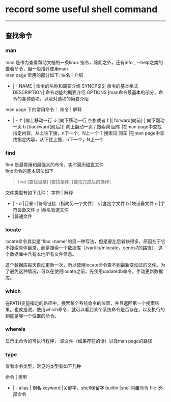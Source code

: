# record some useful shell command 
---
## 查找命令
### man
man 是作为查看帮助文档的一条linux 指令，除此之外，还有info , --help之类的查看命令，但一般推荐使用man \
man page 常用的部分如下:
块名 |	介绍
 - | -
NAME	| 命令的名称和简要介绍
SYNOPSIS|	命令的基本格式
DESCRIPTION|	命令功能的概要介绍
OPTIONS	|man命令最基本的部分，命令的各种选项，以及对选项的简要介绍

man page 下的常用命令：
命令 |	解释
 - | -
↑	|向上移动一行
↓	|向下移动一行
空格或者 f |[ forward(向前) ]	向下翻动一页
b [backward(前后)]|	向上翻动一页
/ 搜索词 回车	|在man page中查找指定内容，从上往下搜，n下一个，N上一个
? 搜索词 回车	|在man page中查找指定内容，从下往上搜，n下一个，N上一个

### find
find 是最常用和最强大的命令，实时遍历磁盘文件\
find命令的基本语法如下
> find [查找目录] [查找条件] [查找完成后的操作]

文件类型有如下几种：
字符	| 解释
 - | -
d	|目录
l	|符号链接（指向另一个文件）
s |套接字文件
b	|块设备文件
c	|字符设备文件
p	|命名管道文件
-	|普通文件

### locate 
locate命令其实是"find -name"的另一种写法，但是要比后者快得多，原因在于它不搜索具体目录，而是搜索一个数据库（/var/lib/mlocate，cenos7的路径），这个数据库中含有本地所有文件信息。

这个数据库每天自动更新一次，所以使用locate命令查不到最新变动过的文件。为了避免这种情况，可以在使用locate之前，先使用updatedb命令，手动更新数据库。

### which
在PATH变量指定的路径中，搜索某个系统命令的位置，并且返回第一个搜索结果。也就是说，使用which命令，就可以看到某个系统命令是否存在，以及执行的到底是哪一个位置的命令。

### whereis
显示出命令的可执行程序， 源文件（如果存在的话）以及man page的路径

### type
查看命令类型，常见的类型有如下几种

命令	| 类型
 - | -
alias	| 别名
keyword	|关键字，shell保留字
builtin	|shell内置命令
file	|外部命令


